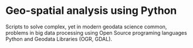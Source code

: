# Geo-spatial analysis using Python
Scripts to solve complex, yet in modern geodata science common, problems in big data processing using
Open Source programing languages Python and Geodata Libraries (OGR, GDAL).
